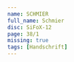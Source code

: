 ```yaml
---
name: SCHMIER
full_name: Schmier
disc: SiFoX-12
page: 38/1
missing: true
tags: [Handschrift]
---
```

